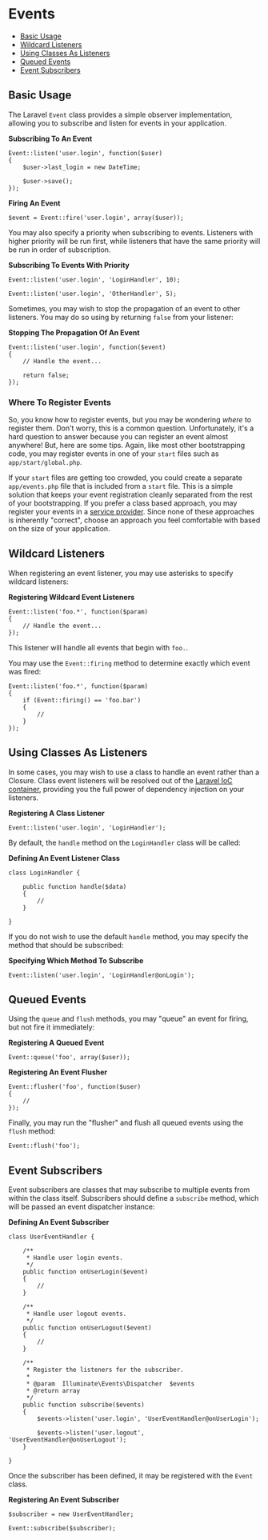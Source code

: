 # Events

- [Basic Usage](#basic-usage)
- [Wildcard Listeners](#wildcard-listeners)
- [Using Classes As Listeners](#using-classes-as-listeners)
- [Queued Events](#queued-events)
- [Event Subscribers](#event-subscribers)

<a name="basic-usage"></a>
## Basic Usage

The Laravel `Event` class provides a simple observer implementation, allowing you to subscribe and listen for events in your application.

**Subscribing To An Event**

	Event::listen('user.login', function($user)
	{
		$user->last_login = new DateTime;

		$user->save();
	});

**Firing An Event**

	$event = Event::fire('user.login', array($user));

You may also specify a priority when subscribing to events. Listeners with higher priority will be run first, while listeners that have the same priority will be run in order of subscription.

**Subscribing To Events With Priority**

	Event::listen('user.login', 'LoginHandler', 10);

	Event::listen('user.login', 'OtherHandler', 5);

Sometimes, you may wish to stop the propagation of an event to other listeners. You may do so using by returning `false` from your listener:

**Stopping The Propagation Of An Event**

	Event::listen('user.login', function($event)
	{
		// Handle the event...

		return false;
	});

### Where To Register Events

So, you know how to register events, but you may be wondering _where_ to register them. Don't worry, this is a common question. Unfortunately, it's a hard question to answer because you can register an event almost anywhere! But, here are some tips. Again, like most other bootstrapping code, you may register events in one of your `start` files such as `app/start/global.php`.

If your `start` files are getting too crowded, you could create a separate `app/events.php` file that is included from a `start` file. This is a simple solution that keeps your event registration cleanly separated from the rest of your bootstrapping. If you prefer a class based approach, you may register your events in a [service provider](/docs/ioc#service-providers). Since none of these approaches is inherently "correct", choose an approach you feel comfortable with based on the size of your application.

<a name="wildcard-listeners"></a>
## Wildcard Listeners

When registering an event listener, you may use asterisks to specify wildcard listeners:

**Registering Wildcard Event Listeners**

	Event::listen('foo.*', function($param)
	{
		// Handle the event...
	});

This listener will handle all events that begin with `foo.`.

You may use the `Event::firing` method to determine exactly which event was fired:

	Event::listen('foo.*', function($param)
	{
		if (Event::firing() == 'foo.bar')
		{
			//
		}
	});

<a name="using-classes-as-listeners"></a>
## Using Classes As Listeners

In some cases, you may wish to use a class to handle an event rather than a Closure. Class event listeners will be resolved out of the [Laravel IoC container](/docs/ioc), providing you the full power of dependency injection on your listeners.

**Registering A Class Listener**

	Event::listen('user.login', 'LoginHandler');

By default, the `handle` method on the `LoginHandler` class will be called:

**Defining An Event Listener Class**

	class LoginHandler {

		public function handle($data)
		{
			//
		}

	}

If you do not wish to use the default `handle` method, you may specify the method that should be subscribed:

**Specifying Which Method To Subscribe**

	Event::listen('user.login', 'LoginHandler@onLogin');

<a name="queued-events"></a>
## Queued Events

Using the `queue` and `flush` methods, you may "queue" an event for firing, but not fire it immediately:

**Registering A Queued Event**

	Event::queue('foo', array($user));

**Registering An Event Flusher**

	Event::flusher('foo', function($user)
	{
		//
	});

Finally, you may run the "flusher" and flush all queued events using the `flush` method:

	Event::flush('foo');

<a name="event-subscribers"></a>
## Event Subscribers

Event subscribers are classes that may subscribe to multiple events from within the class itself. Subscribers should define a `subscribe` method, which will be passed an event dispatcher instance:

**Defining An Event Subscriber**

	class UserEventHandler {

		/**
		 * Handle user login events.
		 */
		public function onUserLogin($event)
		{
			//
		}

		/**
		 * Handle user logout events.
		 */
		public function onUserLogout($event)
		{
			//
		}

		/**
		 * Register the listeners for the subscriber.
		 *
		 * @param  Illuminate\Events\Dispatcher  $events
		 * @return array
		 */
		public function subscribe($events)
		{
			$events->listen('user.login', 'UserEventHandler@onUserLogin');

			$events->listen('user.logout', 'UserEventHandler@onUserLogout');
		}

	}

Once the subscriber has been defined, it may be registered with the `Event` class.

**Registering An Event Subscriber**

	$subscriber = new UserEventHandler;

	Event::subscribe($subscriber);
